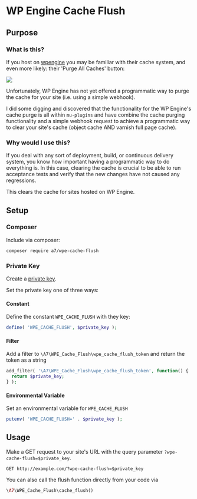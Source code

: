 # WP Engine Cache Flush

## Purpose

### What is this?

If you host on [wpengine](https://wpengine.com/) you may be familiar with their cache system, and even more likely: their 'Purge All Caches' button:

![](http://d.pr/i/ZTLqNw/G6BK1Jg8+)

Unfortunately, WP Engine has not yet offered a programmatic way to purge the cache for your site (i.e. using a simple webhook).

I did some digging and discovered that the functionality for the WP Engine's cache purge is all within `mu-plugins` and have combine the cache purging functionality and a simple webhook request to achieve a programmatic way to clear your site's cache (object cache AND varnish full page cache).

### Why would I use this?

If you deal with any sort of deployment, build, or continuous delivery system, you know how important having a programmatic way to do everything is. In this case, clearing the cache is crucial to be able to run acceptance tests and verify that the new changes have not caused any regressions.

This clears the cache for sites hosted on WP Engine.

## Setup

### Composer
Include via composer:
```bash
composer require a7/wpe-cache-flush
```

### Private Key
Create a [private key](https://www.random.org/strings/?num=10&len=20&digits=on&upperalpha=on&loweralpha=on&unique=on&format=html&rnd=new).

Set the private key one of three ways:

#### Constant
Define the constant `WPE_CACHE_FLUSH` with they key:
```php
define( 'WPE_CACHE_FLUSH', $private_key );
```

#### Filter
Add a filter to `\A7\WPE_Cache_Flush\wpe_cache_flush_token` and return the token as a string
```php
add_filter( '\A7\WPE_Cache_Flush\wpe_cache_flush_token', function() {
  return $private_key;
} );
```

#### Environmental Variable
Set an environmental variable for `WPE_CACHE_FLUSH`
```php
putenv( 'WPE_CACHE_FLUSH=' . $private_key );
```

## Usage
Make a GET request to your site's URL with the query parameter `?wpe-cache-flush=$private_key`.
```
GET http://example.com/?wpe-cache-flush=$private_key
```

You can also call the flush function directly from your code via 
```php
\A7\WPE_Cache_Flush\cache_flush()
```
